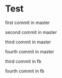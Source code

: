 # Test

first commit in master

second commit in master

third commit in master

fourth commit in master

third commit in fb

fourth commit in fb
